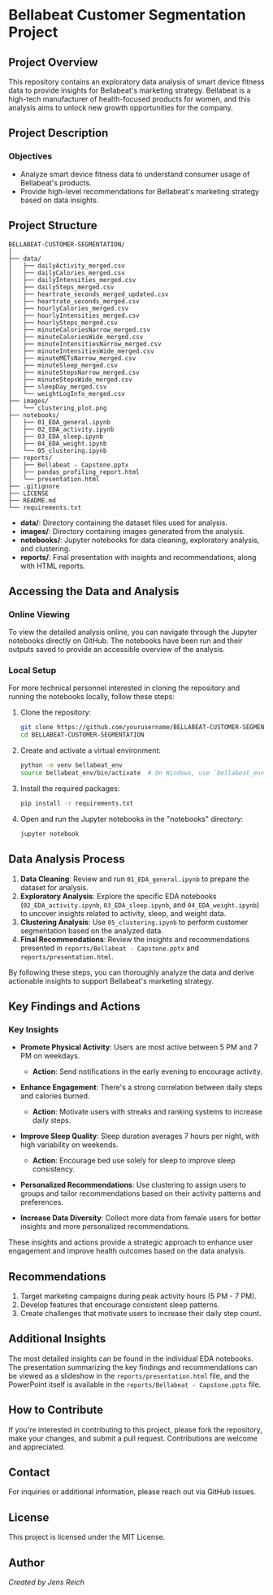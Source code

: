 # Bellabeat Customer Segmentation Project

## Project Overview

This repository contains an exploratory data analysis of smart device fitness data to provide insights for Bellabeat's marketing strategy. Bellabeat is a high-tech manufacturer of health-focused products for women, and this analysis aims to unlock new growth opportunities for the company.

## Project Description

### Objectives

- Analyze smart device fitness data to understand consumer usage of Bellabeat's products.
- Provide high-level recommendations for Bellabeat's marketing strategy based on data insights.

## Project Structure

```
BELLABEAT-CUSTOMER-SEGMENTATION/
│
├── data/
│   ├── dailyActivity_merged.csv
│   ├── dailyCalories_merged.csv
│   ├── dailyIntensities_merged.csv
│   ├── dailySteps_merged.csv
│   ├── heartrate_seconds_merged_updated.csv
│   ├── heartrate_seconds_merged.csv
│   ├── hourlyCalories_merged.csv
│   ├── hourlyIntensities_merged.csv
│   ├── hourlySteps_merged.csv
│   ├── minuteCaloriesNarrow_merged.csv
│   ├── minuteCaloriesWide_merged.csv
│   ├── minuteIntensitiesNarrow_merged.csv
│   ├── minuteIntensitiesWide_merged.csv
│   ├── minuteMETsNarrow_merged.csv
│   ├── minuteSleep_merged.csv
│   ├── minuteStepsNarrow_merged.csv
│   ├── minuteStepsWide_merged.csv
│   ├── sleepDay_merged.csv
│   └── weightLogInfo_merged.csv
├── images/
│   └── clustering_plot.png
├── notebooks/
│   ├── 01_EDA_general.ipynb
│   ├── 02_EDA_activity.ipynb
│   ├── 03_EDA_sleep.ipynb
│   ├── 04_EDA_weight.ipynb
│   └── 05_clustering.ipynb
├── reports/
│   ├── Bellabeat - Capstone.pptx
│   ├── pandas_profiling_report.html
│   └── presentation.html
├── .gitignore
├── LICENSE
├── README.md
└── requirements.txt
```

- **data/**: Directory containing the dataset files used for analysis.
- **images/**: Directory containing images generated from the analysis.
- **notebooks/**: Jupyter notebooks for data cleaning, exploratory analysis, and clustering.
- **reports/**: Final presentation with insights and recommendations, along with HTML reports.

## Accessing the Data and Analysis

### Online Viewing

To view the detailed analysis online, you can navigate through the Jupyter notebooks directly on GitHub. The notebooks have been run and their outputs saved to provide an accessible overview of the analysis.

### Local Setup

For more technical personnel interested in cloning the repository and running the notebooks locally, follow these steps:

1. Clone the repository:
   ```sh
   git clone https://github.com/yourusername/BELLABEAT-CUSTOMER-SEGMENTATION.git
   cd BELLABEAT-CUSTOMER-SEGMENTATION
   ```

2. Create and activate a virtual environment:
   ```sh
   python -m venv bellabeat_env
   source bellabeat_env/bin/activate  # On Windows, use `bellabeat_env\Scripts\activate`
   ```

3. Install the required packages:
   ```sh
   pip install -r requirements.txt
   ```

4. Open and run the Jupyter notebooks in the "notebooks" directory:
   ```sh
   jupyter notebook
   ```

## Data Analysis Process

1. **Data Cleaning**: Review and run `01_EDA_general.ipynb` to prepare the dataset for analysis.
2. **Exploratory Analysis**: Explore the specific EDA notebooks (`02_EDA_activity.ipynb`, `03_EDA_sleep.ipynb`, and `04_EDA_weight.ipynb`) to uncover insights related to activity, sleep, and weight data.
3. **Clustering Analysis**: Use `05_clustering.ipynb` to perform customer segmentation based on the analyzed data.
4. **Final Recommendations**: Review the insights and recommendations presented in `reports/Bellabeat - Capstone.pptx` and `reports/presentation.html`.

By following these steps, you can thoroughly analyze the data and derive actionable insights to support Bellabeat's marketing strategy.

## Key Findings and Actions

### Key Insights
- **Promote Physical Activity**: Users are most active between 5 PM and 7 PM on weekdays.
  - **Action**: Send notifications in the early evening to encourage activity.

- **Enhance Engagement**: There's a strong correlation between daily steps and calories burned.
  - **Action**: Motivate users with streaks and ranking systems to increase daily steps.

- **Improve Sleep Quality**: Sleep duration averages 7 hours per night, with high variability on weekends.
  - **Action**: Encourage bed use solely for sleep to improve sleep consistency.

- **Personalized Recommendations**: Use clustering to assign users to groups and tailor recommendations based on their activity patterns and preferences.

- **Increase Data Diversity**: Collect more data from female users for better insights and more personalized recommendations.

These insights and actions provide a strategic approach to enhance user engagement and improve health outcomes based on the data analysis.

## Recommendations

1. Target marketing campaigns during peak activity hours (5 PM - 7 PM).
2. Develop features that encourage consistent sleep patterns.
3. Create challenges that motivate users to increase their daily step count.

## Additional Insights

The most detailed insights can be found in the individual EDA notebooks. The presentation summarizing the key findings and recommendations can be viewed as a slideshow in the `reports/presentation.html` file, and the PowerPoint itself is available in the `reports/Bellabeat - Capstone.pptx` file.

## How to Contribute

If you're interested in contributing to this project, please fork the repository, make your changes, and submit a pull request. Contributions are welcome and appreciated.

## Contact

For inquiries or additional information, please reach out via GitHub issues.

## License

This project is licensed under the MIT License.

## Author

*Created by Jens Reich*
